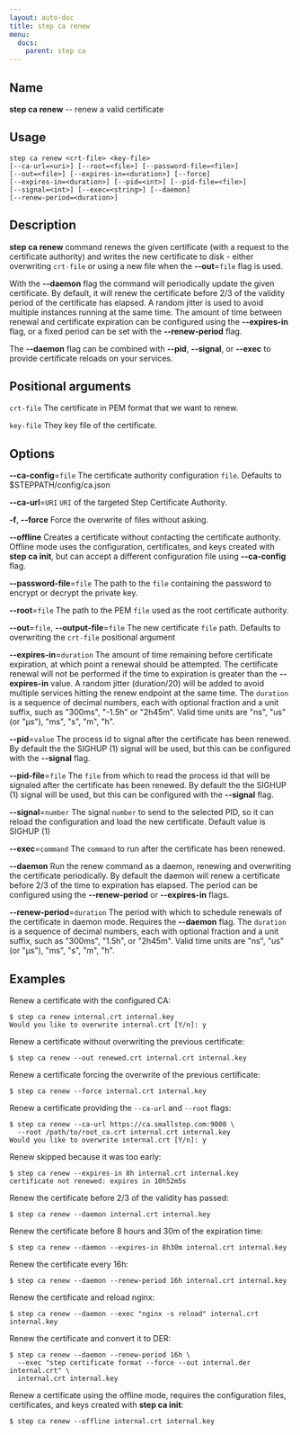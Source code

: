 ```yaml
---
layout: auto-doc
title: step ca renew
menu:
  docs:
    parent: step ca
---
```


## Name
**step ca renew** -- renew a valid certificate

## Usage

```raw
step ca renew <crt-file> <key-file>
[--ca-url=<uri>] [--root=<file>] [--password-file=<file>]
[--out=<file>] [--expires-in=<duration>] [--force]
[--expires-in=<duration>] [--pid=<int>] [--pid-file=<file>]
[--signal=<int>] [--exec=<string>] [--daemon]
[--renew-period=<duration>]
```

## Description


**step ca renew** command renews the given certificate (with a request to the
certificate authority) and writes the new certificate to disk - either overwriting
`crt-file` or using a new file when the **--out**=`file` flag is used.

With the **--daemon** flag the command will periodically update the given
certificate. By default, it will renew the certificate before 2/3 of the validity
period of the certificate has elapsed. A random jitter is used to avoid multiple
instances running at the same time. The amount of time between renewal and
certificate expiration can be configured using the **--expires-in** flag, or a
fixed period can be set with the **--renew-period** flag.

The **--daemon** flag can be combined with **--pid**, **--signal**, or **--exec**
to provide certificate reloads on your services.

## Positional arguments

`crt-file`
The certificate in PEM format that we want to renew.

`key-file`
They key file of the certificate.

## Options


**--ca-config**=`file`
The certificate authority configuration `file`. Defaults to
$STEPPATH/config/ca.json

**--ca-url**=`URI`
`URI` of the targeted Step Certificate Authority.

**-f**, **--force**
Force the overwrite of files without asking.

**--offline**
Creates a certificate without contacting the certificate authority. Offline mode
uses the configuration, certificates, and keys created with **step ca init**,
but can accept a different configuration file using **--ca-config** flag.

**--password-file**=`file`
The path to the `file` containing the password to encrypt or decrypt the private key.

**--root**=`file`
The path to the PEM `file` used as the root certificate authority.

**--out**=`file`, **--output-file**=`file`
The new certificate `file` path. Defaults to overwriting the `crt-file` positional argument

**--expires-in**=`duration`
The amount of time remaining before certificate expiration,
at which point a renewal should be attempted. The certificate renewal will not
be performed if the time to expiration is greater than the **--expires-in** value.
A random jitter (duration/20) will be added to avoid multiple services hitting the
renew endpoint at the same time. The `duration` is a sequence of decimal numbers,
each with optional fraction and a unit suffix, such as "300ms", "-1.5h" or "2h45m".
Valid time units are "ns", "us" (or "µs"), "ms", "s", "m", "h".

**--pid**=`value`
The process id to signal after the certificate has been renewed. By default the
the SIGHUP (1) signal will be used, but this can be configured with the **--signal**
flag.

**--pid-file**=`file`
The `file` from which to read the process id that will be signaled after the certificate
has been renewed. By default the the SIGHUP (1) signal will be used, but this can be configured with the **--signal**
flag.

**--signal**=`number`
The signal `number` to send to the selected PID, so it can reload the
configuration and load the new certificate. Default value is SIGHUP (1)

**--exec**=`command`
The `command` to run after the certificate has been renewed.

**--daemon**
Run the renew command as a daemon, renewing and overwriting the certificate
periodically. By default the daemon will renew a certificate before 2/3 of the
time to expiration has elapsed. The period can be configured using the
**--renew-period** or **--expires-in** flags.

**--renew-period**=`duration`
The period with which to schedule renewals of the certificate in daemon mode.
Requires the **--daemon** flag. The `duration` is a sequence of decimal numbers,
each with optional fraction and a unit suffix, such as "300ms", "1.5h", or "2h45m".
Valid time units are "ns", "us" (or "µs"), "ms", "s", "m", "h".

## Examples

Renew a certificate with the configured CA:
```shell
$ step ca renew internal.crt internal.key
Would you like to overwrite internal.crt [Y/n]: y
```

Renew a certificate without overwriting the previous certificate:
```shell
$ step ca renew --out renewed.crt internal.crt internal.key
```

Renew a certificate forcing the overwrite of the previous certificate:
```shell
$ step ca renew --force internal.crt internal.key
```

Renew a certificate providing the `--ca-url` and `--root` flags:
```shell
$ step ca renew --ca-url https://ca.smallstep.com:9000 \
  --root /path/to/root_ca.crt internal.crt internal.key
Would you like to overwrite internal.crt [Y/n]: y
```

Renew skipped because it was too early:
```shell
$ step ca renew --expires-in 8h internal.crt internal.key
certificate not renewed: expires in 10h52m5s
```

Renew the certificate before 2/3 of the validity has passed:
```shell
$ step ca renew --daemon internal.crt internal.key
```

Renew the certificate before 8 hours and 30m of the expiration time:
```shell
$ step ca renew --daemon --expires-in 8h30m internal.crt internal.key
```

Renew the certificate every 16h:
```shell
$ step ca renew --daemon --renew-period 16h internal.crt internal.key
```

Renew the certificate and reload nginx:
```shell
$ step ca renew --daemon --exec "nginx -s reload" internal.crt internal.key
```

Renew the certificate and convert it to DER:
```shell
$ step ca renew --daemon --renew-period 16h \
  --exec "step certificate format --force --out internal.der internal.crt" \
  internal.crt internal.key
```

Renew a certificate using the offline mode, requires the configuration
files, certificates, and keys created with **step ca init**:
```shell
$ step ca renew --offline internal.crt internal.key
```

